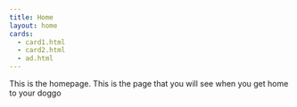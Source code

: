 ```yaml
---
title: Home
layout: home
cards:
  - card1.html
  - card2.html
  - ad.html
---
```


This is the homepage. This is the page that you will see when you get home to your doggo
